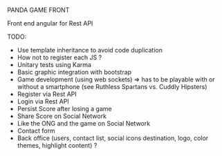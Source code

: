 PANDA GAME FRONT

Front end angular for Rest API

TODO:
- Use template inheritance to avoid code duplication
- How not to register each JS ?
- Unitary tests using Karma
- Basic graphic integration with bootstrap
- Game development (using web sockets) => has to be playable with or without a smartphone (see Ruthless Spartans vs. Cuddly Hipsters)
- Register via Rest API
- Login via Rest API
- Persist Score after losing a game
- Share Score on Social Network
- Like the ONG and the game on Social Network
- Contact form
- Back office (users, contact list, social icons destination, logo, color themes, highlight content) ?